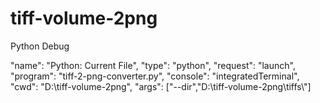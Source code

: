 # tiff-volume-2png

Python Debug

 "name": "Python: Current File",
            "type": "python",
            "request": "launch",
            "program": "tiff-2-png-converter.py",
            "console": "integratedTerminal",
            "cwd": "D:\\tiff-volume-2png",
            "args": ["--dir","D:\\tiff-volume-2png\\tiffs\\"]
